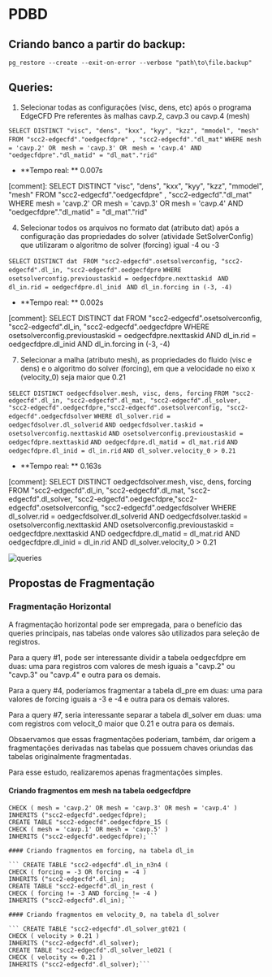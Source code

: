 # PDBD

## Criando banco a partir do backup:

```pg_restore --create --exit-on-error --verbose "path\to\file.backup"```

## Queries:

1) Selecionar todas as configurações (visc, dens, etc) após o programa EdgeCFD Pre referentes às malhas cavp.2, cavp.3 ou cavp.4 (mesh)

```SELECT DISTINCT "visc", "dens", "kxx", "kyy", "kzz", "mmodel", "mesh" ```
```FROM "scc2-edgecfd"."oedgecfdpre" , "scc2-edgecfd"."dl_mat"```
```WHERE mesh = 'cavp.2' OR ```
```mesh = 'cavp.3' OR ```
```mesh = 'cavp.4' AND```
```"oedgecfdpre"."dl_matid" = "dl_mat"."rid"```

* **Tempo real: ** 0.007s

[comment]: SELECT DISTINCT "visc", "dens", "kxx", "kyy", "kzz", "mmodel",  "mesh" FROM "scc2-edgecfd"."oedgecfdpre" , "scc2-edgecfd"."dl_mat" WHERE mesh = 'cavp.2' OR  mesh = 'cavp.3' OR  mesh = 'cavp.4' AND "oedgecfdpre"."dl_matid" = "dl_mat"."rid"

4)  Selecionar todos os arquivos no formato dat (atributo dat) após a configuração das propriedades do solver (atividade SetSolverConfig) que utilizaram o algoritmo de solver (forcing) igual -4 ou -3

```SELECT DISTINCT dat ```
```FROM "scc2-edgecfd".osetsolverconfig, "scc2-edgecfd".dl_in, "scc2-edgecfd".oedgecfdpre```
```WHERE osetsolverconfig.previoustaskid = oedgecfdpre.nexttaskid ```
```AND dl_in.rid = oedgecfdpre.dl_inid ```
```AND dl_in.forcing in (-3, -4) ```

* **Tempo real: ** 0.002s

[comment]: SELECT DISTINCT dat
FROM "scc2-edgecfd".osetsolverconfig, "scc2-edgecfd".dl_in, "scc2-edgecfd".oedgecfdpre WHERE osetsolverconfig.previoustaskid = oedgecfdpre.nexttaskid  AND dl_in.rid = oedgecfdpre.dl_inid  AND dl_in.forcing in (-3, -4)

7) Selecionar a malha (atributo mesh), as propriedades do fluido (visc e dens) e o algoritmo do solver (forcing), em que a velocidade no eixo x (velocity_0) seja maior que 0.21

```SELECT DISTINCT oedgecfdsolver.mesh, visc, dens, forcing```
```FROM "scc2-edgecfd".dl_in, "scc2-edgecfd".dl_mat, "scc2-edgecfd".dl_solver, "scc2-edgecfd".oedgecfdpre,"scc2-edgecfd".osetsolverconfig, "scc2-edgecfd".oedgecfdsolver```
```WHERE dl_solver.rid = oedgecfdsolver.dl_solverid```
```AND oedgecfdsolver.taskid = osetsolverconfig.nexttaskid```
```AND osetsolverconfig.previoustaskid = oedgecfdpre.nexttaskid```
```AND oedgecfdpre.dl_matid = dl_mat.rid```
```AND oedgecfdpre.dl_inid = dl_in.rid```
```AND dl_solver.velocity_0 > 0.21```

* **Tempo real: ** 0.163s

[comment]: SELECT DISTINCT oedgecfdsolver.mesh, visc, dens, forcing FROM "scc2-edgecfd".dl_in, "scc2-edgecfd".dl_mat, "scc2-edgecfd".dl_solver, "scc2-edgecfd".oedgecfdpre,"scc2-edgecfd".osetsolverconfig, "scc2-edgecfd".oedgecfdsolver WHERE dl_solver.rid = oedgecfdsolver.dl_solverid AND oedgecfdsolver.taskid = osetsolverconfig.nexttaskid AND osetsolverconfig.previoustaskid = oedgecfdpre.nexttaskid AND oedgecfdpre.dl_matid = dl_mat.rid AND oedgecfdpre.dl_inid = dl_in.rid AND dl_solver.velocity_0 > 0.21

![queries](img/schema.png)

## Propostas de Fragmentação

### Fragmentação Horizontal

A fragmentação horizontal pode ser empregada, para o benefício das queries principais, nas tabelas onde valores são utilizados para seleção de registros.

Para a query #1, pode ser interessante dividir a tabela oedgecfdpre em duas: uma para registros com valores de mesh iguais a "cavp.2" ou "cavp.3" ou "cavp.4" e outra para os demais.

Para a query #4, poderíamos fragmentar a tabela dl_pre em duas: uma para valores de forcing iguais a -3 e -4 e outra para os demais valores.

Para a query #7, seria interessante separar a tabela dl_solver em duas: uma com registros com velocit_0 maior que 0.21 e outra para os demais.

Obsaervamos que essas fragmentações poderiam, também, dar origem a fragmentações derivadas nas tabelas que possuem chaves oriundas das tabelas originalmente fragmentadas.

Para esse estudo, realizaremos apenas fragmentações simples.

#### Criando fragmentos em mesh na tabela oedgecfdpre

``` CREATE TABLE "scc2-edgecfd".oedgecfdpre_234 (
CHECK ( mesh = 'cavp.2' OR mesh = 'cavp.3' OR mesh = 'cavp.4' )
INHERITS ("scc2-edgecfd".oedgecfdpre);
CREATE TABLE "scc2-edgecfd".oedgecfdpre_15 (
CHECK ( mesh = 'cavp.1' OR mesh = 'cavp.5' )
INHERITS ("scc2-edgecfd".oedgecfdpre);```

#### Criando fragmentos em forcing, na tabela dl_in

``` CREATE TABLE "scc2-edgecfd".dl_in_n3n4 (
CHECK ( forcing = -3 OR forcing = -4 )
INHERITS ("scc2-edgecfd".dl_in);
CREATE TABLE "scc2-edgecfd".dl_in_rest (
CHECK ( forcing != -3 AND forcing != -4 )
INHERITS ("scc2-edgecfd".dl_in);```

#### Criando fragmentos em velocity_0, na tabela dl_solver

``` CREATE TABLE "scc2-edgecfd".dl_solver_gt021 (
CHECK ( velocity > 0.21 )
INHERITS ("scc2-edgecfd".dl_solver);
CREATE TABLE "scc2-edgecfd".dl_solver_le021 (
CHECK ( velocity <= 0.21 )
INHERITS ("scc2-edgecfd".dl_solver);```
